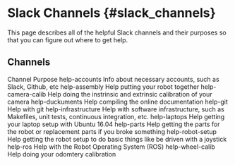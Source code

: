 # Slack Channels {#slack_channels}

This page describes all of the helpful Slack channels and their purposes so that you can figure out where to get help.

## Channels

<col2 figure-id="tab:slack_channels" figure-caption="Duckietown Slack Channels">
<span>Channel</span>
<span>Purpose</span>
<span>help-accounts</span>
<span>Info about necessary accounts, such as Slack, Github, etc</span>
<span>help-assembly</span>
<span>Help putting your robot together</span>
<span>help-camera-calib</span>
<span>Help doing the instrinsic and extrinsic calibration of your camera </span>
<span>help-duckuments</span>
<span>Help compiling the online documentation</span>
<span>help-git</span>
<span>Help with git</span>
<span>help-infrastructure</span>
<span>Help with software infrastructure, such as Makefiles, unit tests, continuous integration, etc.</span>
<span>help-laptops</span>
<span>Help getting your laptop setup with Ubuntu 16.04</span>
<span>help-parts</span>
<span>Help getting the parts for the robot or replacement parts if you broke something</span>
<span>help-robot-setup</span>
<span>Help getting the robot setup to do basic things like be driven with a joystick</span>
<span>help-ros</span>
<span>Help with the Robot Operating System (ROS)</span>
<span>help-wheel-calib</span>
<span>Help doing your odomtery calibration</span>
</col2>
